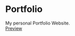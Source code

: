 # Portfolio
My personal Portfolio Website.
<br>
<a href="https://siddiscrazy.github.io/CodSoft_Portfolio/">Preview</a>

